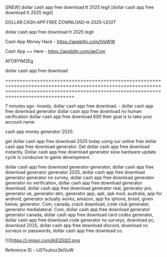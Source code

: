 [[NEW] dollar cash app free download tt 2025 legit [dollar cash app free download tt 2025 legit]

DOLLAR.CASH.APP.FREE.DOWNLOAD-tt-2025-LEGIT

dollar cash app free download tt 2025 legit

Cash App Money Hack -  https://appbitly.com/IVqWW


Cash App ++ Here - https://appbitly.com/aeCym


AFO8YtM2Eg

dollar cash app free download

==========================================================================================================================================================================================

7 minutes ago -howdy, dollar cash app free download. - dollar cash app free download generator dollar cash app free download no human verification dollar cash app free download 600 their goal is to take your account name

cash app money generator 2025:

get dollar cash app free download 2025 today using our online free dollar cash app free download generator. Get dollar cash app free download instantly. Dollar cash app free download generator slow hardware update cycle is conducive to game development.

dollar cash app free download generator generator, dollar cash app free download generator generator 2025, dollar cash app free download generator generator no survey, dollar cash app free download generator generator no verification, dollar cash app free download generator download, dollar cash app free download generator real, generator pro, generator uk, generator atm, generator app, apk, apk mod, australia, app for android, generator actually works, amazon, app for iphone, brasil, given below, generator. Com, canada, crack download, code club generator, generator medialateral. Com, dollar cash app free download generator generator canada, dollar cash app free download card codes generator, dollar cash app free download code generator no surveys, download pc, download 2025, dollar cash app free download discord, download no surveys or passwords, dollar cash app free download co.

![](https://i.imgur.com/AjEQ5QO.png

Reference ID - lJ0Tsuhoz3kt0uW